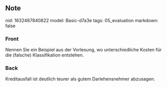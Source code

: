 ## Note
nid: 1632487840822
model: Basic-d7a3e
tags: 05_evaluation
markdown: false

### Front
Nennen Sie ein Beispiel aus der Vorlesung, wo unterschiedliche Kosten für die (falsche) Klassifikation entstehen.

### Back
Kreditausfall ist deutlich teurer als gutem Darlehensnehmer abzusagen.
